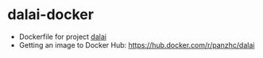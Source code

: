 # dalai-docker

- Dockerfile for project [dalai](https://github.com/cocktailpeanut/dalai)
- Getting an image to Docker Hub: https://hub.docker.com/r/panzhc/dalai
